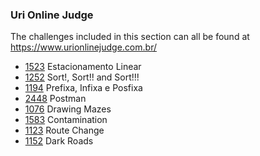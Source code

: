 ### Uri Online Judge
The challenges included in this section can all be found at https://www.urionlinejudge.com.br/

- [1523](https://www.urionlinejudge.com.br/judge/pt/problems/view/1523) Estacionamento Linear
- [1252](https://www.urionlinejudge.com.br/judge/en/problems/view/1252) Sort!, Sort!! and Sort!!!
- [1194](https://www.urionlinejudge.com.br/judge/pt/problems/view/1194) Prefixa, Infixa e Posfixa
- [2448](https://www.urionlinejudge.com.br/judge/en/problems/view/2448) Postman
- [1076](https://www.urionlinejudge.com.br/judge/pt/problems/view/1076) Drawing Mazes
- [1583](https://www.urionlinejudge.com.br/judge/en/problems/view/1583) Contamination
- [1123](https://www.urionlinejudge.com.br/judge/en/problems/view/1123) Route Change
- [1152](https://www.urionlinejudge.com.br/judge/en/problems/view/1152) Dark Roads
